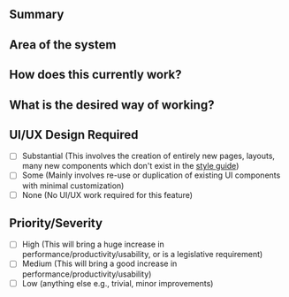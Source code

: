## Summary
<!-- Outline the issue being faced, and why this needs to change !-->

## Area of the system
<!-- This might only be one part, but may involve multiple sections !-->

## How does this currently work?
<!-- The current feature and any associated information !-->

## What is the desired way of working?
<!-- After the change, how should the feature work? !-->

## UI/UX Design Required
<!-- Delete as appropriate. Please estimate how much UI and UX design work is required. !-->
- [ ] Substantial (This involves the creation of entirely new pages, layouts, many new components which don't exist in the [style guide](baserow.io/style-guide))
- [ ] Some (Mainly involves re-use or duplication of existing UI components with minimal customization)
- [ ] None (No UI/UX work required for this feature)

## Priority/Severity
<!-- Delete as appropriate. The priority and severity assigned may be different to this !-->
- [ ] High (This will bring a huge increase in performance/productivity/usability, or is a legislative requirement)
- [ ] Medium (This will bring a good increase in performance/productivity/usability)
- [ ] Low (anything else e.g., trivial, minor improvements)
